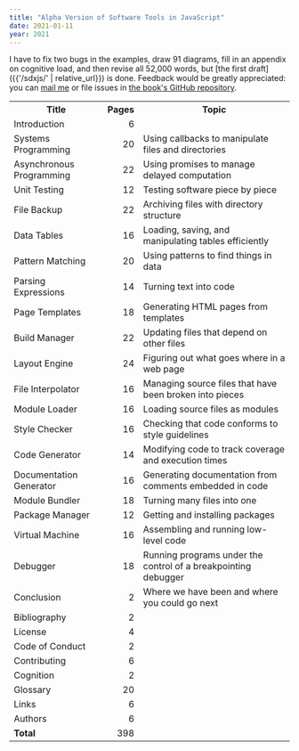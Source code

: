 ```yaml
---
title: "Alpha Version of Software Tools in JavaScript"
date: 2021-01-11
year: 2021
---
```


I have to fix two bugs in the examples,
draw 91 diagrams,
fill in an appendix on cognitive load,
and then revise all 52,000 words,
but [the first draft]({{'/sdxjs/' | relative_url}}) is done.
Feedback would be greatly appreciated:
you can [mail me](mailto:{{site.author.email}})
or file issues in [the book's GitHub repository](https://github.com/software-tools-in-javascript/stjs/).

<table>
  <tr>
    <th>Title</th>
    <th>Pages</th>
    <th>Topic</th>
  </tr>
  <tr>
    <td>Introduction</td>
    <td align="right">6</td>
    <td></td>
  </tr>
  <tr>
    <td>Systems Programming</td>
    <td align="right">20</td>
    <td>Using callbacks to manipulate files and directories</td>
  </tr>
  <tr>
    <td>Asynchronous Programming</td>
    <td align="right">22</td>
    <td>Using promises to manage delayed computation</td>
  </tr>
  <tr>
    <td>Unit Testing</td>
    <td align="right">12</td>
    <td>Testing software piece by piece</td>
  </tr>
  <tr>
    <td>File Backup</td>
    <td align="right">22</td>
    <td>Archiving files with directory structure</td>
  </tr>
  <tr>
    <td>Data Tables</td>
    <td align="right">16</td>
    <td>Loading, saving, and manipulating tables efficiently</td>
  </tr>
  <tr>
    <td>Pattern Matching</td>
    <td align="right">20</td>
    <td>Using patterns to find things in data</td>
  </tr>
  <tr>
    <td>Parsing Expressions</td>
    <td align="right">14</td>
    <td>Turning text into code</td>
  </tr>
  <tr>
    <td>Page Templates</td>
    <td align="right">18</td>
    <td>Generating HTML pages from templates</td>
  </tr>
  <tr>
    <td>Build Manager</td>
    <td align="right">22</td>
    <td>Updating files that depend on other files</td>
  </tr>
  <tr>
    <td>Layout Engine</td>
    <td align="right">24</td>
    <td>Figuring out what goes where in a web page</td>
  </tr>
  <tr>
    <td>File Interpolator</td>
    <td align="right">16</td>
    <td>Managing source files that have been broken into pieces</td>
  </tr>
  <tr>
    <td>Module Loader</td>
    <td align="right">16</td>
    <td>Loading source files as modules</td>
  </tr>
  <tr>
    <td>Style Checker</td>
    <td align="right">16</td>
    <td>Checking that code conforms to style guidelines</td>
  </tr>
  <tr>
    <td>Code Generator</td>
    <td align="right">14</td>
    <td>Modifying code to track coverage and execution times</td>
  </tr>
  <tr>
    <td>Documentation Generator</td>
    <td align="right">16</td>
    <td>Generating documentation from comments embedded in code</td>
  </tr>
  <tr>
    <td>Module Bundler</td>
    <td align="right">18</td>
    <td>Turning many files into one</td>
  </tr>
  <tr>
    <td>Package Manager</td>
    <td align="right">12</td>
    <td>Getting and installing packages</td>
  </tr>
  <tr>
    <td>Virtual Machine</td>
    <td align="right">16</td>
    <td>Assembling and running low-level code</td>
  </tr>
  <tr>
    <td>Debugger</td>
    <td align="right">18</td>
    <td>Running programs under the control of a breakpointing debugger</td>
  </tr>
  <tr>
    <td>Conclusion</td>
    <td align="right">2</td>
    <td>Where we have been and where you could go next</td>
  </tr>
  <tr>
    <td>Bibliography</td>
    <td align="right">2</td>
    <td></td>
  </tr>
  <tr>
    <td>License</td>
    <td align="right">4</td>
    <td></td>
  </tr>
  <tr>
    <td>Code of Conduct</td>
    <td align="right">2</td>
    <td></td>
  </tr>
  <tr>
    <td>Contributing</td>
    <td align="right">6</td>
    <td></td>
  </tr>
  <tr>
    <td>Cognition</td>
    <td align="right">2</td>
    <td></td>
  </tr>
  <tr>
    <td>Glossary</td>
    <td align="right">20</td>
    <td></td>
  </tr>
  <tr>
    <td>Links</td>
    <td align="right">6</td>
    <td></td>
  </tr>
  <tr>
    <td>Authors</td>
    <td align="right">6</td>
    <td></td>
  </tr>
  <tr>
    <td><strong>Total</strong></td>
    <td align="right">398</td>
    <td></td>
  </tr>
</table>
